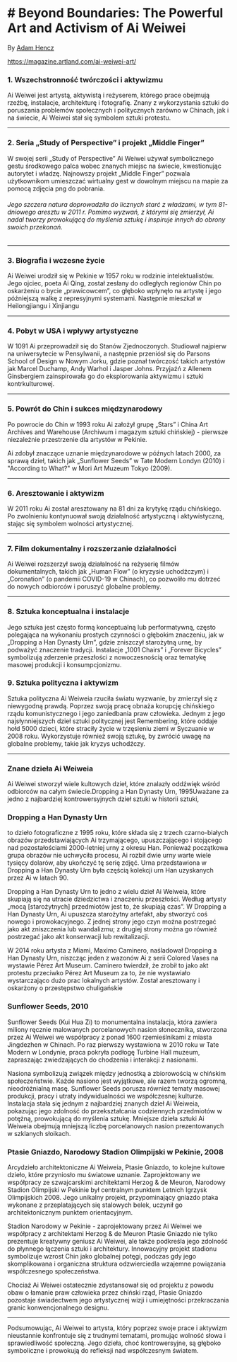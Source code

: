 
# # **Beyond Boundaries: The Powerful Art and Activism of Ai Weiwei**

By [Adam Hencz](https://magazine.artland.com/author/adamhencz/)

https://magazine.artland.com/ai-weiwei-art/



### **1. Wszechstronność twórczości i aktywizmu**

Ai Weiwei jest artystą, aktywistą i reżyserem, którego prace obejmują rzeźbę, instalacje, architekturę i fotografię. Znany z wykorzystania sztuki do poruszania problemów społecznych i politycznych zarówno w Chinach, jak i na świecie, Ai Weiwei stał się symbolem sztuki protestu.

---

### **2. Seria „Study of Perspective” i projekt „Middle Finger”**

W swojej serii „Study of Perspective” Ai Weiwei używał symbolicznego gestu środkowego palca wobec znanych miejsc na świecie, kwestionując autorytet i władzę. Najnowszy projekt „Middle Finger” pozwala użytkownikom umieszczać wirtualny gest w dowolnym miejscu na mapie za pomocą zdjęcia png do pobrania.
###### Jego szczera natura doprowadziła do licznych starć z władzami, w tym 81-dniowego aresztu w 2011 r. Pomimo wyzwań, z którymi się zmierzył, Ai nadal tworzy prowokującą do myślenia sztukę i inspiruje innych do obrony swoich przekonań.
---

### **3. Biografia i wczesne życie**

Ai Weiwei urodził się w Pekinie w 1957 roku w rodzinie intelektualistów. Jego ojciec, poeta Ai Qing, został zesłany do odległych regionów Chin po oskarżeniu o bycie „prawicowcem”, co głęboko wpłynęło na artystę i jego późniejszą walkę z represyjnymi systemami.
Następnie mieszkał w Heilongjiangu i Xinjiangu

---

### **4. Pobyt w USA i wpływy artystyczne**

W 1091 Ai przeprowadził się do Stanów Zjednoczonych. Studiował najpierw na uniwersytecie w Pensylwanii, a następnie przeniósł się do Parsons School of Design w Nowym Jorku, gdzie poznał twórczość takich artystów jak Marcel Duchamp, Andy Warhol i Jasper Johns. Przyjaźń z Allenem Ginsbergiem zainspirowała go do eksplorowania aktywizmu i sztuki kontrkulturowej.

---

### **5. Powrót do Chin i sukces międzynarodowy**

Po powrocie do Chin w 1993 roku Ai założył grupę „Stars” i China Art Archives and Warehouse (Archiwum i magazym sztuki chińskiej) - pierwsze niezależnie przestrzenie dla artystów w Pekinie. 

Ai zdobył znaczące uznanie międzynarodowe w późnych latach 2000, za sprawą dzieł, takich jak „Sunflower Seeds” w Tate Modern Londyn (2010) i "According to What?" w Mori Art Muzeum Tokyo (2009).

---

### **6. Aresztowanie i aktywizm**

W 2011 roku Ai został aresztowany na 81 dni za krytykę rządu chińskiego. Po zwolnieniu kontynuował swoją działalność artystyczną i aktywistyczną, stając się symbolem wolności artystycznej.

---

### **7. Film dokumentalny i rozszerzanie działalności**

Ai Weiwei rozszerzył swoją działalność na reżyserię filmów dokumentalnych, takich jak „Human Flow” (o kryzysie uchodźczym) i „Coronation” (o pandemii COVID-19 w Chinach), co pozwoliło mu dotrzeć do nowych odbiorców i poruszyć globalne problemy.

---

### **8. Sztuka konceptualna i instalacje**

Jego sztuka jest często formą konceptualną lub performatywną, często polegająca na wykonaniu prostych czynności o głębokim znaczeniu, jak w „Dropping a Han Dynasty Urn”, gdzie zniszczył starożytną urnę, by podważyć znaczenie tradycji. Instalacje „1001 Chairs” i „Forever Bicycles” symbolizują zderzenie przeszłości z nowoczesnością oraz tematykę masowej produkcji i konsumpcjonizmu.

### **9. Sztuka polityczna i aktywizm** 

Sztuka polityczna Ai Weiweia rzuciła światu wyzwanie, by zmierzył się z niewygodną prawdą. Poprzez swoją pracę obnaża korupcję chińskiego rządu komunistycznego i jego zaniedbania praw człowieka. Jednym z jego najsłynniejszych dzieł sztuki politycznej jest Remembering, które oddaje hołd 5000 dzieci, które straciły życie w trzęsieniu ziemi w Syczuanie w 2008 roku. Wykorzystuje również swoją sztukę, by zwrócić uwagę na globalne problemy, takie jak kryzys uchodźczy.

---

### Znane dzieła Ai Weiweia

Ai Weiwei stworzył wiele kultowych dzieł, które znalazły oddźwięk wśród odbiorców na całym świecie.Dropping a Han Dynasty Urn, 1995Uważane za jedno z najbardziej kontrowersyjnych dzieł sztuki w historii sztuki, 
### Dropping a Han Dynasty Urn 
to dzieło fotograficzne z 1995 roku, które składa się z trzech czarno-białych obrazów przedstawiających Ai trzymającego, upuszczającego i stojącego nad pozostałościami 2000-letniej urny z okresu Han. Ponieważ początkowa grupa obrazów nie uchwyciła procesu, Ai rozbił dwie urny warte wiele tysięcy dolarów, aby ukończyć tę serię zdjęć. Urna przedstawiona w Dropping a Han Dynasty Urn była częścią kolekcji urn Han uzyskanych przez Ai w latach 90.

Dropping a Han Dynasty Urn to jedno z wielu dzieł Ai Weiweia, które skupiają się na utracie dziedzictwa i znaczeniu przeszłości. Według artysty „mocą [starożytnych] przedmiotów jest to, że skupiają czas”. W Dropping a Han Dynasty Urn, Ai upuszcza starożytny artefakt, aby stworzyć coś nowego i prowokacyjnego. Z jednej strony jego czyn można postrzegać jako akt zniszczenia lub wandalizmu; z drugiej strony można go również postrzegać jako akt konserwacji lub rewitalizacji.

W 2014 roku artysta z Miami, Maximo Caminero, naśladował Dropping a Han Dynasty Urn, niszcząc jeden z wazonów Ai z serii Colored Vases na wystawie Pérez Art Museum. Caminero twierdził, że zrobił to jako akt protestu przeciwko Pérez Art Museum za to, że nie wystawiało wystarczająco dużo prac lokalnych artystów. Został aresztowany i oskarżony o przestępstwo chuligańskie

### Sunflower Seeds, 2010

Sunflower Seeds (Kui Hua Zi) to monumentalna instalacja, która zawiera miliony ręcznie malowanych porcelanowych nasion słonecznika, stworzona przez Ai Weiwei we współpracy z ponad 1600 rzemieślnikami z miasta Jingdezhen w Chinach. Po raz pierwszy wystawiona w 2010 roku w Tate Modern w Londynie, praca pokryła podłogę Turbine Hall muzeum, zapraszając zwiedzających do chodzenia i interakcji z nasionami.

Nasiona symbolizują związek między jednostką a zbiorowością w chińskim społeczeństwie. Każde nasiono jest wyjątkowe, ale razem tworzą ogromną, nieodróżnialną masę. Sunflower Seeds porusza również tematy masowej produkcji, pracy i utraty indywidualności we współczesnej kulturze. Instalacja stała się jednym z najbardziej znanych dzieł Ai Weiweia, pokazując jego zdolność do przekształcania codziennych przedmiotów w potężną, prowokującą do myślenia sztukę.
Mniejsze dzieła sztuki Ai Weiweia obejmują mniejszą liczbę porcelanowych nasion prezentowanych w szklanych słoikach.

### Ptasie Gniazdo, Narodowy Stadion Olimpijski w Pekinie, 2008

Arcydzieło architektoniczne Ai Weiweia, Ptasie Gniazdo, to kolejne kultowe dzieło, które przyniosło mu światowe uznanie. Zaprojektowany we współpracy ze szwajcarskimi architektami Herzog & de Meuron, Narodowy Stadion Olimpijski w Pekinie był centralnym punktem Letnich Igrzysk Olimpijskich 2008. Jego unikalny projekt, przypominający gniazdo ptaka wykonane z przeplatających się stalowych belek, uczynił go architektonicznym punktem orientacyjnym.

Stadion Narodowy w Pekinie - zaprojektowany przez Ai Weiwei we współpracy z architektami Herzog & de Meuron
Ptasie Gniazdo nie tylko prezentuje kreatywny geniusz Ai Weiwei, ale także podkreśla jego zdolność do płynnego łączenia sztuki i architektury. Innowacyjny projekt stadionu symbolizuje wzrost Chin jako globalnej potęgi, podczas gdy jego skomplikowana i organiczna struktura odzwierciedla wzajemne powiązania współczesnego społeczeństwa.

Chociaż Ai Weiwei ostatecznie zdystansował się od projektu z powodu obaw o łamanie praw człowieka przez chiński rząd, Ptasie Gniazdo pozostaje świadectwem jego artystycznej wizji i umiejętności przekraczania granic konwencjonalnego designu.

---

Podsumowując, Ai Weiwei to artysta, który poprzez swoje prace i aktywizm nieustannie konfrontuje się z trudnymi tematami, promując wolność słowa i sprawiedliwość społeczną. Jego dzieła, choć kontrowersyjne, są głęboko symboliczne i prowokują do refleksji nad współczesnym światem.